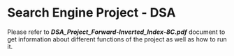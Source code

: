 # Search Engine Project - DSA

Please refer to ___DSA_Project_Forward-Inverted_Index-8C.pdf___ document to get information about different functions of the project as well as how to run it.
